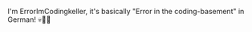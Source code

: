 I'm ErrorImCodingkeller, it's basically "Error in the coding-basement" in German!
💀👨‍💻
<!--
**Error020/Error020** is a ✨ _special_ ✨ repository because its `README.md` (this file) appears on your GitHub profile.

I'm currently "debugging" my life while doing small programming jobs for private people.
I am experienced in C++, more specific technologies : multithreading+boost, A few fundemental API's(WinAPI, linux kernel API's),
algorithmic "understanding" e. G. 
Documentations of Programming Languages and Libraries helped me through a few smaller projects in other languages 
so I'm "kinda" exerienced in : Python, C#, C, Javascript, LUA. 
I'd say that my understanding of Technology on a hardware level is quite deep...

Anyways, I hope that my GitHub is "interesting" even with the lack of repositories on this Account.

